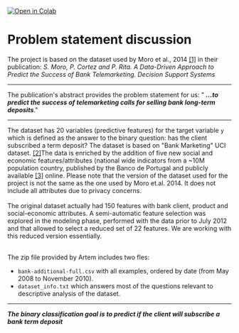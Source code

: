[![Open in Colab](https://colab.research.google.com/assets/colab-badge.svg)](https://colab.research.google.com/drive/1F_eOl8CDOxVz902TtxTbxDsW2O7UEDLe)

# Problem statement discussion

The project is based on the dataset used by Moro et al., 2014 [[1]](http://dx.doi.org/10.1016/j.dss.2014.03.001) in their publication: _S. Moro, P. Cortez and P. Rita. A Data-Driven Approach to Predict the Success of Bank Telemarketing. Decision Support Systems_

---

The publication's abstract provides the problem statement for us: " ***...to predict the success of telemarketing calls for selling bank long-term deposits***."

---


The dataset has 20 variables (predictive features) for the target variable `y` which is defined as the answer to the binary question: has the client subscribed a term deposit?
The dataset is based on "Bank Marketing" UCI dataset. [[2]](http://archive.ics.uci.edu/ml/datasets/Bank+Marketing)The data is enriched by the addition of five new social and economic features/attributes (national wide indicators from a ~10M population country, published by the Banco de Portugal and publicly available [[3]](https://www.bportugal.pt/estatisticasweb) online. Please note that the version of the dataset used for the project is not the same as the one used by Moro et.al. 2014. It does not include all attributes due to privacy concerns.
<br>
<br>
The original dataset actually had 150 features with bank client, product and social-economic attributes. A semi-automatic feature selection was explored in the modeling phase, performed with the data prior to July 2012 and that allowed to select a reduced set of 22 features. We are working with this reduced version essentially.
<br>
<br>

The zip file provided by Artem includes two fles:
 - `bank-additional-full.csv` with all examples, ordered by date (from May 2008 to November 2010).
 - `dataset_info.txt` which answers most of the questions relevant to descriptive analysis of the dataset.
 
 ---
***The binary classification goal is to predict if the client will subscribe a bank term deposit***

